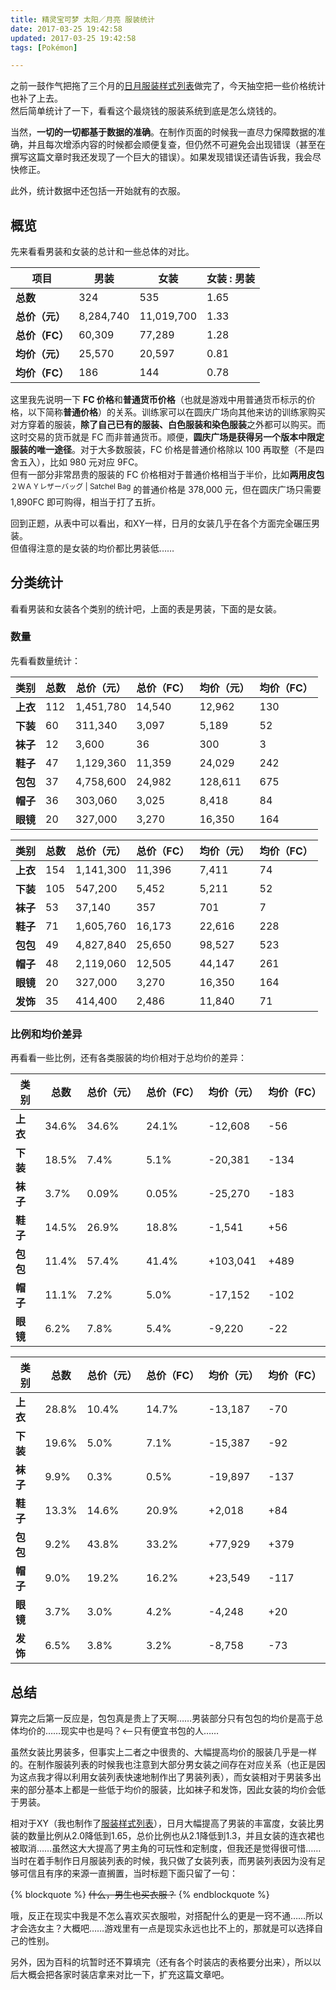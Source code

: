 ```yaml
---
title: 精灵宝可梦 太阳／月亮 服装统计
date: 2017-03-25 19:42:58
updated: 2017-03-25 19:42:58
tags: [Pokémon]

---
```

之前一鼓作气把拖了三个月的[日月服装样式列表](https://wiki.52poke.com/wiki/服装样式列表（SM） "服装样式列表（SM） - 神奇宝贝百科")做完了，今天抽空把一些价格统计也补了上去。  
然后简单统计了一下，看看这个最烧钱的服装系统到底是怎么烧钱的。

<!--more-->
当然，**一切的一切都基于数据的准确**。在制作页面的时候我一直尽力保障数据的准确，并且每次增添内容的时候都会顺便复查，但仍然不可避免会出现错误（甚至在撰写这篇文章时我还发现了一个巨大的错误）。如果发现错误还请告诉我，我会尽快修正。

此外，统计数据中还包括一开始就有的衣服。

## 概览
先来看看男装和女装的总计和一些总体的对比。

|项目|男装|女装|女装 : 男装|
|---|---|---|---|
|**总数**|324|535|1.65|
|**总价（元）**|8,284,740|11,019,700|1.33|
|**总价（FC）**|60,309|77,289|1.28|
|**均价（元）**|25,570|20,597|0.81|
|**均价（FC）**|186|144|0.78|

这里我先说明一下 **FC 价格**和**普通货币价格**（也就是游戏中用普通货币标示的价格，以下简称**普通价格**）的关系。训练家可以在圆庆广场向其他来访的训练家购买对方穿着的服装，**除了自己已有的服装、白色服装和染色服装**之外都可以购买。而这时交易的货币就是 FC 而非普通货币。顺便，**圆庆广场是获得另一个版本中限定服装的唯一途径**。对于大多数服装，FC 价格是普通价格除以 100 再取整（不是四舍五入），比如 980 元对应 9FC。  
但有一部分非常昂贵的服装的 FC 价格相对于普通价格相当于半价，比如**两用皮包**<sup>２ＷＡＹレザーバッグ | Satchel Bag</sup> 的普通价格是 378,000 元，但在圆庆广场只需要 1,890FC 即可购得，相当于打了五折。

回到正题，从表中可以看出，和XY一样，日月的女装几乎在各个方面完全碾压男装。  
但值得注意的是女装的均价都比男装低……

## 分类统计
看看男装和女装各个类别的统计吧，上面的表是男装，下面的是女装。

### 数量
先看看数量统计：

|类别|总数|总价（元）|总价（FC）|均价（元）|均价（FC）|
|---|---|---|---|---|---|
|**上衣**|112|1,451,780|14,540|12,962|130|
|**下装**|60|311,340|3,097|5,189|52|
|**袜子**|12|3,600|36|300|3|
|**鞋子**|47|1,129,360|11,359|24,029|242|
|**包包**|37|4,758,600|24,982|128,611|675|
|**帽子**|36|303,060|3,025|8,418|84|
|**眼镜**|20|327,000|3,270|16,350|164|

|类别|总数|总价（元）|总价（FC）|均价（元）|均价（FC）|
|---|---|---|---|---|---|
|**上衣**|154|1,141,300|11,396|7,411|74|
|**下装**|105|547,200|5,452|5,211|52|
|**袜子**|53|37,140|357|701|7|
|**鞋子**|71|1,605,760|16,173|22,616|228|
|**包包**|49|4,827,840|25,650|98,527|523|
|**帽子**|48|2,119,060|12,505|44,147|261|
|**眼镜**|20|327,000|3,270|16,350|164|
|**发饰**|35|414,400|2,486|11,840|71|

### 比例和均价差异
再看看一些比例，还有各类服装的均价相对于总均价的差异：

|类别|总数|总价（元）|总价（FC）|均价（元）|均价（FC）|
|---|---|---|---|---|---|
|**上衣**|34.6%|34.6%|24.1%|-12,608|-56|
|**下装**|18.5%|7.4%|5.1%|-20,381|-134|
|**袜子**|3.7%|0.09%|0.05%|-25,270|-183|
|**鞋子**|14.5%|26.9%|18.8%|-1,541|+56|
|**包包**|11.4%|57.4%|41.4%|+103,041|+489|
|**帽子**|11.1%|7.2%|5.0%|-17,152|-102|
|**眼镜**|6.2%|7.8%|5.4%|-9,220|-22|

|类别|总数|总价（元）|总价（FC）|均价（元）|均价（FC）|
|---|---|---|---|---|---|
|**上衣**|28.8%|10.4%|14.7%|-13,187|-70|
|**下装**|19.6%|5.0%|7.1%|-15,387|-92|
|**袜子**|9.9%|0.3%|0.5%|-19,897|-137|
|**鞋子**|13.3%|14.6%|20.9%|+2,018|+84|
|**包包**|9.2%|43.8%|33.2%|+77,929|+379|
|**帽子**|9.0%|19.2%|16.2%|+23,549|-117|
|**眼镜**|3.7%|3.0%|4.2%|-4,248|+20|
|**发饰**|6.5%|3.8%|3.2%|-8,758|-73|

## 总结
算完之后第一反应是，包包真是贵上了天啊……男装部分只有包包的均价是高于总体均价的……现实中也是吗？<--只有便宜书包的人……

虽然女装比男装多，但事实上二者之中很贵的、大幅提高均价的服装几乎是一样的。在制作服装列表的时候我也注意到大部分男女装之间存在对应关系（也正是因为这点我才得以利用女装列表快速地制作出了男装列表），而女装相对于男装多出来的部分基本上都是一些低于均价的服装，比如袜子和发饰，因此女装的均价会低于男装。

相对于XY（我也制作了[服装样式列表](https://wiki.52poke.com/wiki/服装样式列表（XY） "服装样式列表（XY） - 神奇宝贝百科")），日月大幅提高了男装的丰富度，女装比男装的数量比例从2.0降低到1.65，总价比例也从2.1降低到1.3，并且女装的连衣裙也被取消……虽然这大大提高了男主角的可玩性和定制度，但我还是觉得很可惜……当时在着手制作日月服装列表的时候，我只做了女装列表，而男装列表因为没有足够可信且有序的来源一直搁置，当时标题下面只留了一句：

{% blockquote %}
~~什么，男生也买衣服？~~
{% endblockquote %}

哦，反正在现实中我是不怎么喜欢买衣服啦，对搭配什么的更是一窍不通……所以才会选女主？大概吧……游戏里有一点是现实永远也比不上的，那就是可以选择自己的性别。

另外，因为百科的坑暂时还不算填完（还有各个时装店的表格要分出来），所以以后大概会把各家时装店拿来对比一下，扩充这篇文章吧。